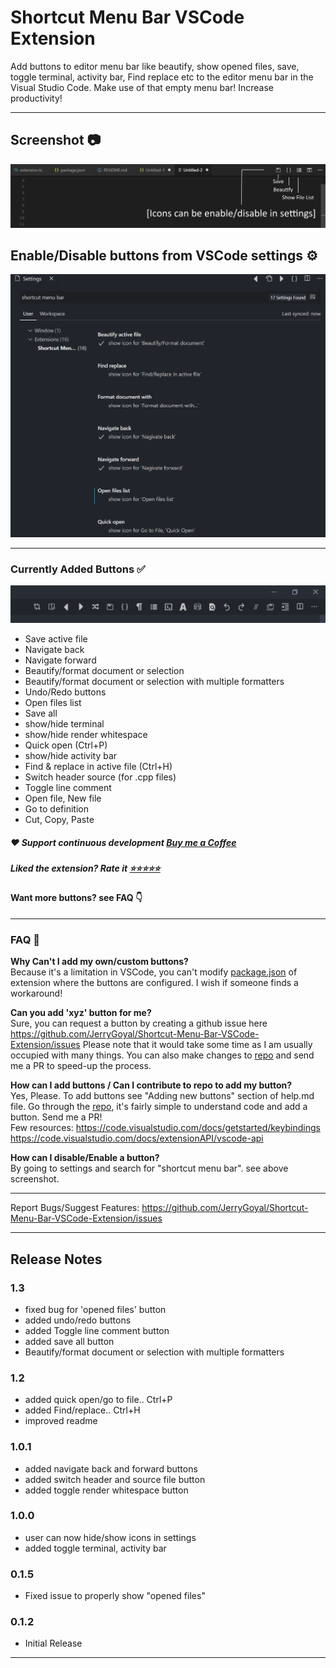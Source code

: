 # Shortcut Menu Bar VSCode Extension

Add buttons to editor menu bar like beautify, show opened files, save, toggle terminal, activity bar, Find replace etc to the editor menu bar in the Visual Studio Code. Make use of that empty menu bar! Increase productivity!

---

## **Screenshot** 📷

![shortcut menu bar](images/intro.png)

## **Enable/Disable buttons from VSCode settings ⚙**

![shortcut menu bar](images/settings.png)

---

### **Currently Added Buttons ✅**

![shortcut menu bar](images/all_buttons.png)

- Save active file
- Navigate back
- Navigate forward
- Beautify/format document or selection
- Beautify/format document or selection with multiple formatters
- Undo/Redo buttons
- Open files list
- Save all
- show/hide terminal
- show/hide render whitespace
- Quick open (Ctrl+P)
- show/hide activity bar
- Find & replace in active file (Ctrl+H)
- Switch header source (for .cpp files)
- Toggle line comment
- Open file, New file
- Go to definition
- Cut, Copy, Paste

##### ❤ Support continuous development [Buy me a Coffee](https://ko-fi.com/gorvgoyl)

##### Liked the extension? Rate it [⭐⭐⭐⭐⭐](https://marketplace.visualstudio.com/items?itemName=jerrygoyal.shortcut-menu-bar)

#### Want more buttons? see FAQ 👇

---

### FAQ 🙋‍

**Why Can't I add my own/custom buttons?**  
Because it's a limitation in VSCode, you can't modify [package.json](https://code.visualstudio.com/api/references/extension-manifest) of extension where the buttons are configured. I wish if someone finds a workaround!

**Can you add 'xyz' button for me?**  
Sure, you can request a button by creating a github issue here https://github.com/JerryGoyal/Shortcut-Menu-Bar-VSCode-Extension/issues
Please note that it would take some time as I am usually occupied with many things.
You can also make changes to [repo](https://github.com/JerryGoyal/Shortcut-Menu-Bar-VSCode-Extension/) and send me a PR to speed-up the process.

**How can I add buttons / Can I contribute to repo to add my button?**  
Yes, Please. To add buttons see "Adding new buttons" section of help.md file.
Go through the [repo](https://github.com/JerryGoyal/Shortcut-Menu-Bar-VSCode-Extension/), it's fairly simple to understand code and add a button. Send me a PR!  
Few resources: https://code.visualstudio.com/docs/getstarted/keybindings
https://code.visualstudio.com/docs/extensionAPI/vscode-api

**How can I disable/Enable a button?**  
By going to settings and search for "shortcut menu bar". see above screenshot.

---

Report Bugs/Suggest Features: https://github.com/JerryGoyal/Shortcut-Menu-Bar-VSCode-Extension/issues

---

## Release Notes

### 1.3

- fixed bug for 'opened files' button
- added undo/redo buttons
- added Toggle line comment button
- added save all button
- Beautify/format document or selection with multiple formatters

### 1.2

- added quick open/go to file.. Ctrl+P
- added Find/replace.. Ctrl+H
- improved readme

### 1.0.1

- added navigate back and forward buttons
- added switch header and source file button
- added toggle render whitespace button

### 1.0.0

- user can now hide/show icons in settings
- added toggle terminal, activity bar

### 0.1.5

- Fixed issue to properly show "opened files"

### 0.1.2

- Initial Release

---

<br>
<br>
